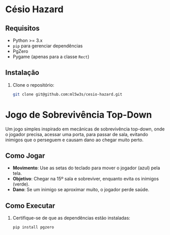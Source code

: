# Césio Hazard

## Requisitos
- Python >= 3.x
- `pip` para gerenciar dependências
- PgZero
- Pygame (apenas para a classe `Rect`)

## Instalação
1. Clone o repositório:
   ```bash
   git clone git@github.com:ml5w3s/cesio-hazard.git
# Jogo de Sobrevivência Top-Down

Um jogo simples inspirado em mecânicas de sobrevivência top-down, onde o jogador precisa, acessar uma porta, para passar de sala, evitando inimigos que o perseguem e causam dano ao chegar muito perto.

## Como Jogar

- **Movimento**: Use as setas do teclado para mover o jogador (azul) pela tela.
- **Objetivo**: Chegar na 15º sala e sobreviver, enquanto evita os inimigos (verde).
- **Dano**: Se um inimigo se aproximar muito, o jogador perde saúde.

## Como Executar

1. Certifique-se de que as dependências estão instaladas:
   ```bash
   pip install pgzero
